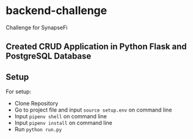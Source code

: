 # backend-challenge
Challenge for SynapseFi

## Created CRUD Application in Python Flask and PostgreSQL Database

## Setup 
For setup:
* Clone Repository 
* Go to project file and input `source setup.env` on command line 
* Input `pipenv shell` on command line 
* Input `pipenv install` on command line 
* Run `python run.py`

